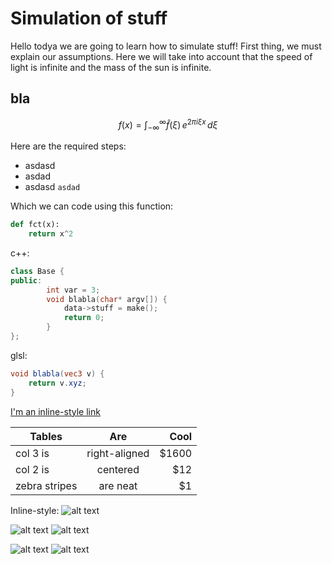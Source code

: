 # Simulation of stuff

Hello todya we are going to learn how to simulate stuff! First thing, we must explain our assumptions. Here we will take into account that the speed of light is infinite and the mass of the sun is infinite.

## bla

```math
f(x) = \int_{-\infty}^\infty \hat f(\xi)\,e^{2 \pi i \xi x} \,d\xi
```

Here are the required steps:
- asdasd
- asdad
- asdasd `asdad`

Which we can code using this function:
```python
def fct(x):
    return x^2
```

c++:
```c++ hl_lines="3 4"
class Base {
public:
        int var = 3;
        void blabla(char* argv[]) {
            data->stuff = make();
            return 0;
        }
};
```

glsl:
```glsl
void blabla(vec3 v) {
    return v.xyz;
}
```

[I'm an inline-style link](https://www.google.com)

| Tables        | Are           | Cool  |
| ------------- |:-------------:| -----:|
| col 3 is      | right-aligned | $1600 |
| col 2 is      | centered      |   $12 |
| zebra stripes | are neat      |    $1 |

Inline-style: 
![alt text]({{rootImages}}publications/volume_product_sampling_cover.jpg "Logo Title Text 1")

![alt text][logo] ![alt text][logo]

![alt text][logo] ![alt text][logo]

[logo]: {{rootImages}}publications/volume_product_sampling_cover.jpg "Logo Title Text 2"
